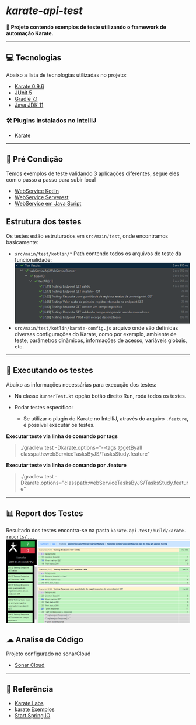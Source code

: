 # *karate-api-test*
🎯 **Projeto contendo exemplos de teste utilizando o framework de automação Karate.**

---

## 💻 Tecnologias
Abaixo a lista de tecnologias utilizadas no projeto:
* [Karate 0.9.6](https://github.com/intuit/karate)
* [JUnit 5](https://junit.org/junit5/)
* [Gradle 7.1](https://docs.gradle.org/7.1/release-notes.html)
* [Java JDK 11](https://jdk.java.net/11/)

### 🛠️ Plugins instalados no IntelliJ
* [Karate](https://plugins.jetbrains.com/plugin/19232-karate)

---

## 🔨 Pré Condição 
Temos exemplos de teste validando 3 aplicações diferentes, segue eles com o passo a passo para subir local
* [WebService Kotlin](https://github.com/diegomachadoti/webService-restAssured-test)
* [WebService Serverest](https://serverest.dev/)
* [WebService em Java Script](https://github.com/diegomachadoti/api-full-stack-be-fe)

## Estrutura dos testes
Os testes estão estruturados em `src/main/test`, onde encontramos basicamente:
- `src/main/test/kotlin/*` Path contendo todos os arquivos de teste da funcionalidade:
![img_1.png](img_1.png)
- `src/main/test/kotlin/karate-config.js` arquivo onde são definidas diversas configurações do Karate, como por exemplo, ambiente de teste, parâmetros dinâmicos, informações de acesso, variáveis globais, etc.

---
## 🚀 Executando os testes
Abaixo as informações necessárias para execução dos testes:
- Na classe `RunnerTest.kt` opção botão direito Run, roda todos os testes.

- Rodar testes específico:
    - Se utilizar o plugin do Karate no IntelliJ, através do arquivo `.feature`, é possível executar os testes.

**Executar teste via linha de comando por tags**
> ./gradlew test -Dkarate.options="--tags @getByall classpath:webServiceTasksByJS/TasksStudy.feature"

**Executar teste via linha de comando por .feature**
> ./gradlew test -Dkarate.options="classpath:webServiceTasksByJS/TasksStudy.feature"

---
## 📊 Report dos Testes
Resultado dos testes encontra-se na pasta `karate-api-test/build/karate-reports/...`
![img.png](img.png)

## ☁ Analise de Código
Projeto configurado no sonarCloud
* [Sonar Cloud](https://sonarcloud.io/summary/overall?id=diegomachadoti_karate-api-test)

---
## 🔗 Referência
* [Karate Labs](https://karatelabs.github.io/karate/)
* [karate Exemplos](https://github.com/karatelabs/karate/tree/master/karate-junit4/src/test/java/com/intuit/karate/junit4/demos)
* [Start Spring IO](https://start.spring.io/)